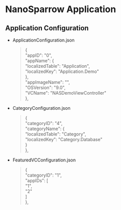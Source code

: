 # NanoSparrow Application

## Application Configuration

* ApplicationConfiguration.json
    >{\
        "appID": "0",\
        "appName": {\
            "localizedTable": "Application",\
            "localizedKey": "Application.Demo"\
        },\
        "appImageName": "",\
        "OSVersion": "9.0",\
        "VCName": "NASDemoViewController"\
    },

* CategoryConfiguration.json
    >{\
        "categoryID": "4",\
        "categoryName": {\
        "localizedTable": "Category",\
        "localizedKey": "Category.Database"\
        }\
    },

* FeaturedVCConfiguration.json
    >{\
        "categoryID": "1",\
        "appIDs": [\
        "1",\
        "2"\
        ]\
    },
